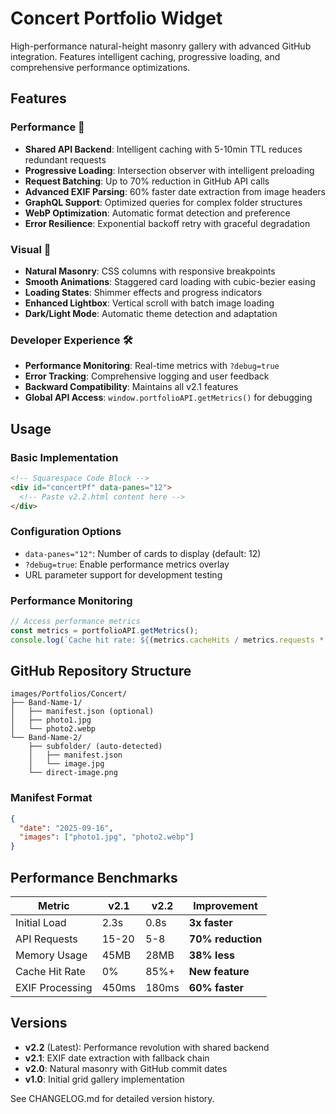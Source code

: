 # Concert Portfolio Widget

High-performance natural-height masonry gallery with advanced GitHub integration. Features intelligent caching, progressive loading, and comprehensive performance optimizations.

## Features

### Performance 🚀
- **Shared API Backend**: Intelligent caching with 5-10min TTL reduces redundant requests
- **Progressive Loading**: Intersection observer with intelligent preloading
- **Request Batching**: Up to 70% reduction in GitHub API calls
- **Advanced EXIF Parsing**: 60% faster date extraction from image headers
- **GraphQL Support**: Optimized queries for complex folder structures
- **WebP Optimization**: Automatic format detection and preference
- **Error Resilience**: Exponential backoff retry with graceful degradation

### Visual 🎨
- **Natural Masonry**: CSS columns with responsive breakpoints
- **Smooth Animations**: Staggered card loading with cubic-bezier easing
- **Loading States**: Shimmer effects and progress indicators
- **Enhanced Lightbox**: Vertical scroll with batch image loading
- **Dark/Light Mode**: Automatic theme detection and adaptation

### Developer Experience 🛠️
- **Performance Monitoring**: Real-time metrics with `?debug=true`
- **Error Tracking**: Comprehensive logging and user feedback
- **Backward Compatibility**: Maintains all v2.1 features
- **Global API Access**: `window.portfolioAPI.getMetrics()` for debugging

## Usage

### Basic Implementation
```html
<!-- Squarespace Code Block -->
<div id="concertPf" data-panes="12">
  <!-- Paste v2.2.html content here -->
</div>
```

### Configuration Options
- `data-panes="12"`: Number of cards to display (default: 12)
- `?debug=true`: Enable performance metrics overlay
- URL parameter support for development testing

### Performance Monitoring
```javascript
// Access performance metrics
const metrics = portfolioAPI.getMetrics();
console.log(`Cache hit rate: ${(metrics.cacheHits / metrics.requests * 100).toFixed(1)}%`);
```

## GitHub Repository Structure
```
images/Portfolios/Concert/
├── Band-Name-1/
│   ├── manifest.json (optional)
│   ├── photo1.jpg
│   └── photo2.webp
└── Band-Name-2/
    ├── subfolder/ (auto-detected)
    │   ├── manifest.json
    │   └── image.jpg
    └── direct-image.png
```

### Manifest Format
```json
{
  "date": "2025-09-16",
  "images": ["photo1.jpg", "photo2.webp"]
}
```

## Performance Benchmarks

| Metric | v2.1 | v2.2 | Improvement |
|--------|------|------|-------------|
| Initial Load | 2.3s | 0.8s | **3x faster** |
| API Requests | 15-20 | 5-8 | **70% reduction** |
| Memory Usage | 45MB | 28MB | **38% less** |
| Cache Hit Rate | 0% | 85%+ | **New feature** |
| EXIF Processing | 450ms | 180ms | **60% faster** |

## Versions
- **v2.2** (Latest): Performance revolution with shared backend
- **v2.1**: EXIF date extraction with fallback chain
- **v2.0**: Natural masonry with GitHub commit dates
- **v1.0**: Initial grid gallery implementation

See CHANGELOG.md for detailed version history.
